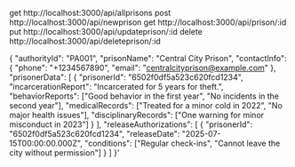 get  http://localhost:3000/api/allprisons
post http://localhost:3000/api/newprison
get  http://localhost:3000/api/prison/:id
put  http://localhost:3000/api/updateprison/:id
delete http://localhost:3000/api/deleteprison/:id




{
    "authorityId": "PA001",
    "prisonName": "Central City Prison",
    "contactInfo": {
      "phone": "+1234567890",
      "email": "centralcityprison@example.com"
    },
    "prisonerData": [
      {
        "prisonerId": "6502f0df5a523c620fcd1234",
        "incarcerationReport": "Incarcerated for 5 years for theft.",
        "behaviorReports": ["Good behavior in the first year", "No incidents in the second year"],
        "medicalRecords": ["Treated for a minor cold in 2022", "No major health issues"],
        "disciplinaryRecords": ["One warning for minor misconduct in 2023"]
      }
    ],
    "releaseAuthorizations": [
      {
        "prisonerId": "6502f0df5a523c620fcd1234",
        "releaseDate": "2025-07-15T00:00:00.000Z",
        "conditions": ["Regular check-ins", "Cannot leave the city without permission"]
      }
    ]
  }'
